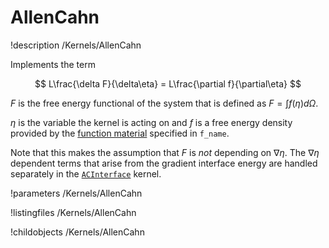 
# AllenCahn
!description /Kernels/AllenCahn

Implements the term

$$
L\frac{\delta F}{\delta\eta} = L\frac{\partial f}{\partial\eta}
$$

$F$ is the free energy functional of the system that is defined as $F=\int f(\eta) d\Omega$.

$\eta$ is the variable the kernel is acting on and $f$ is a free energy density
provided by the [function material](../../introduction/FunctionMaterials) specified in `f_name`.

Note that this makes the assumption that $F$ is _not_ depending on $\nabla\eta$. The $\nabla \eta$ dependent terms
that arise from the gradient interface energy are handled separately in the [`ACInterface`](/ACInterface.md) kernel.

!parameters /Kernels/AllenCahn

!listingfiles /Kernels/AllenCahn

!childobjects /Kernels/AllenCahn
